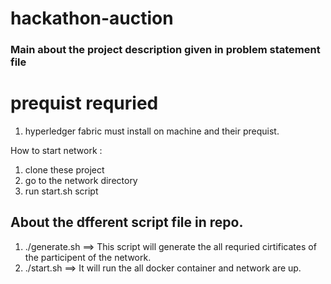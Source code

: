 # hackathon-auction

### Main about the project description given in problem statement file ###

# prequist requried
1. hyperledger fabric must install on machine and their prequist.

How to start network :
1. clone these project
2. go to the network directory
3. run start.sh script

## About the dfferent script file in repo.

1. ./generate.sh ==> This script will generate the all requried cirtificates of the participent of the network.
2. ./start.sh ==> It will run the all docker container and network are up.

